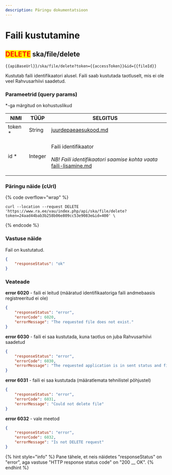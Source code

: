 ```yaml
---
description: Päringu dokumentatsioon
---
```


# Faili kustutamine

## <mark style="color:red;">DELETE</mark> ska/file/delete

```
{{apiBaseUrl}}/ska/file/delete?token={{accessToken}}&id={{fileId}}
```

Kustutab faili identifikaatori alusel. Faili saab kustutada taotluselt, mis ei ole veel Rahvusarhiivi saadetud.

### Parameetrid (query params)

\*-ga märgitud on kohustuslikud

| NIMI     | TÜÜP    | SELGITUS                                                                                                                                                          |   |
| -------- | ------- | ----------------------------------------------------------------------------------------------------------------------------------------------------------------- | - |
| token \* | String  | [juurdepaeaesukood.md](../../juurdepaeaesukood.md "mention")                                                                                                      |   |
| id \*    | Integer | <p>Faili identifikaator<br><br><em>NB! Faili identifikaatori saamise kohta vaata</em> <a data-mention href="faili-lisamine.md">faili-lisamine.md</a><em></em></p> |   |

### Päringu näide (cUrl)

{% code overflow="wrap" %}
```shell
curl --location --request DELETE 'https://www.ra.ee/vau/index.php/api/ska/file/delete?token=24aad44bab3b258b06e809cc53e9083e&id=400' \
```
{% endcode %}

### Vastuse näide

Fail on kustutatud.

```json
{
    "responseStatus": "ok"
}
```

### Veateade

**error 6020** - faili ei leitud (määratud identifikaatoriga faili andmebaasis registreeritud ei ole)

```json
{
    "responseStatus": "error",
    "errorCode": 6020,
    "errorMessage": "The requested file does not exist."
}
```

**error 6030** - faili ei saa kustutada, kuna taotlus on juba Rahvusarhiivi saadetud

```json
{
    "responseStatus": "error",
    "errorCode": 6030,
    "errorMessage": "The requested application is in sent status and file could not be uploaded"
}
```

**error 6031** - faili ei saa kustutada (määratlemata tehnilistel põhjustel)

```json
{
    "responseStatus": "error",
    "errorCode": 6031,
    "errorMessage": "Could not delete file"
}
```

**error 6032** - vale meetod

```json
{
    "responseStatus": "error",
    "errorCode": 6032,
    "errorMessage": "Is not DELETE request"
}
```

{% hint style="info" %}
Pane tähele, et neis näidetes "responseStatus" on "error", aga vastuse "HTTP response status code" on "200 __ OK".&#x20;
{% endhint %}
